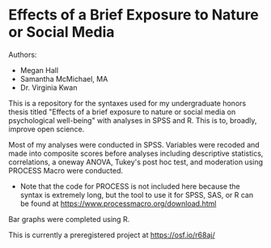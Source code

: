 # Effects of a Brief Exposure to Nature or Social Media

Authors:
- Megan Hall
- Samantha McMichael, MA
- Dr. Virginia Kwan

This is a repository for the syntaxes used for my undergraduate honors thesis titled "Effects of a brief exposure to nature or social media on psychological well-being" with analyses in SPSS and R. This is to, broadly, improve open science.

Most of my analyses were conducted in SPSS. Variables were recoded and made into composite scores before analyses including descriptive statistics, correlations, a oneway ANOVA, Tukey's post hoc test, and moderation using PROCESS Macro were conducted.
- Note that the code for PROCESS is not included here because the syntax is extremely long, but the tool to use it for SPSS, SAS, or R can be found at https://www.processmacro.org/download.html

Bar graphs were completed using R.

This is currently a preregistered project at https://osf.io/r68aj/
